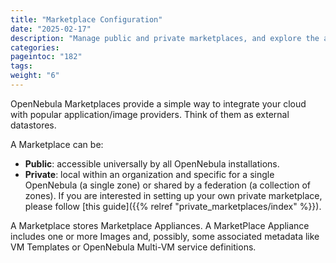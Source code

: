 ```yaml
---
title: "Marketplace Configuration"
date: "2025-02-17"
description: "Manage public and private marketplaces, and explore the appliances available on OpenNebula's public marketplace"
categories:
pageintoc: "182"
tags:
weight: "6"
---
```


<a id="apps-marketplace"></a>

<!--# Apps-marketplace -->

OpenNebula Marketplaces provide a simple way to integrate your cloud with popular application/image providers. Think of them as external datastores.

A Marketplace can be:

* **Public**: accessible universally by all OpenNebula installations.
* **Private**: local within an organization and specific for a single OpenNebula (a single zone) or shared by a federation (a collection of zones). If you are interested in setting up your own private marketplace, please follow [this guide]({{% relref "private_marketplaces/index" %}}).

A Marketplace stores Marketplace Appliances. A MarketPlace Appliance includes one or more Images and, possibly, some associated metadata like VM Templates or OpenNebula Multi-VM service definitions.

